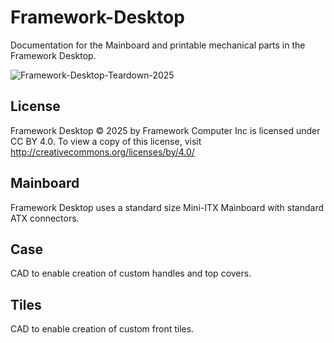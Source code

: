 # Framework-Desktop
Documentation for the Mainboard and printable mechanical parts in the Framework Desktop.

![Framework-Desktop-Teardown-2025](https://github.com/user-attachments/assets/77a0d390-1359-4ec2-8146-080500215209)

## License

Framework Desktop © 2025 by Framework Computer Inc is licensed under CC BY 4.0.
To view a copy of this license, visit http://creativecommons.org/licenses/by/4.0/

## Mainboard

Framework Desktop uses a standard size Mini-ITX Mainboard with standard ATX connectors.

## Case

CAD to enable creation of custom handles and top covers.

## Tiles

CAD to enable creation of custom front tiles.
